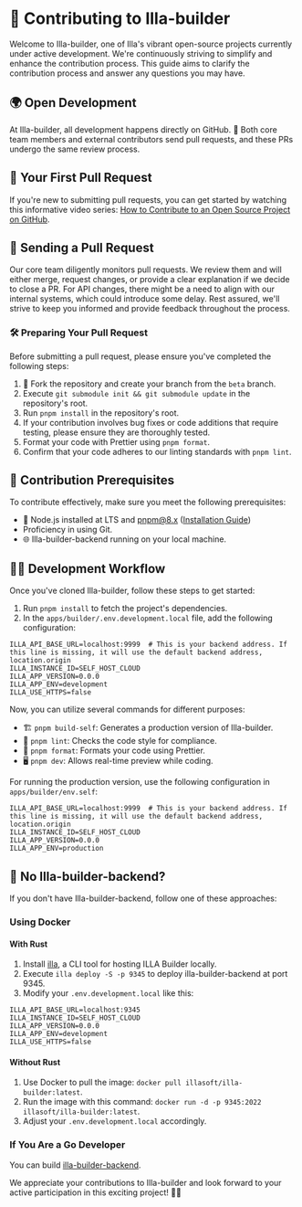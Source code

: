 # 🚀 Contributing to Illa-builder

Welcome to Illa-builder, one of Illa's vibrant open-source projects currently under active development. We're continuously striving to simplify and enhance the contribution process. This guide aims to clarify the contribution process and answer any questions you may have.

## 🌍 Open Development

At Illa-builder, all development happens directly on GitHub. 🌟 Both core team members and external contributors send pull requests, and these PRs undergo the same review process.

## 🎉 Your First Pull Request

If you're new to submitting pull requests, you can get started by watching this informative video series: [How to Contribute to an Open Source Project on GitHub](https://egghead.io/courses/how-to-contribute-to-an-open-source-project-on-github).

## 📩 Sending a Pull Request

Our core team diligently monitors pull requests. We review them and will either merge, request changes, or provide a clear explanation if we decide to close a PR. For API changes, there might be a need to align with our internal systems, which could introduce some delay. Rest assured, we'll strive to keep you informed and provide feedback throughout the process.

### 🛠️ Preparing Your Pull Request

Before submitting a pull request, please ensure you've completed the following steps:

1. 🍴 Fork the repository and create your branch from the `beta` branch.
2. Execute `git submodule init && git submodule update` in the repository's root.
3. Run `pnpm install` in the repository's root.
4. If your contribution involves bug fixes or code additions that require testing, please ensure they are thoroughly tested.
5. Format your code with Prettier using `pnpm format`.
6. Confirm that your code adheres to our linting standards with `pnpm lint`.

## 🎯 Contribution Prerequisites

To contribute effectively, make sure you meet the following prerequisites:

- 🚀 Node.js installed at LTS and pnpm@8.x ([Installation Guide](https://pnpm.io/installation))
- Proficiency in using Git.
- 🌐 Illa-builder-backend running on your local machine.

## 👨‍💻 Development Workflow

Once you've cloned Illa-builder, follow these steps to get started:

1. Run `pnpm install` to fetch the project's dependencies.
2. In the `apps/builder/.env.development.local` file, add the following configuration:

```plaintext
ILLA_API_BASE_URL=localhost:9999  # This is your backend address. If this line is missing, it will use the default backend address, location.origin
ILLA_INSTANCE_ID=SELF_HOST_CLOUD
ILLA_APP_VERSION=0.0.0
ILLA_APP_ENV=development
ILLA_USE_HTTPS=false
```

Now, you can utilize several commands for different purposes:

- 🏗️ `pnpm build-self`: Generates a production version of Illa-builder.
- 🧹 `pnpm lint`: Checks the code style for compliance.
- 🎨 `pnpm format`: Formats your code using Prettier.
- 🖥️ `pnpm dev`: Allows real-time preview while coding.

For running the production version, use the following configuration in `apps/builder/env.self`:

```plaintext
ILLA_API_BASE_URL=localhost:9999  # This is your backend address. If this line is missing, it will use the default backend address, location.origin
ILLA_INSTANCE_ID=SELF_HOST_CLOUD
ILLA_APP_VERSION=0.0.0
ILLA_APP_ENV=production
```

## 🚫 No Illa-builder-backend?

If you don't have Illa-builder-backend, follow one of these approaches:

### Using Docker

#### With Rust

1. Install [illa](https://github.com/illacloud/illa), a CLI tool for hosting ILLA Builder locally.
2. Execute `illa deploy -S -p 9345` to deploy illa-builder-backend at port 9345.
3. Modify your `.env.development.local` like this:

```plaintext
ILLA_API_BASE_URL=localhost:9345
ILLA_INSTANCE_ID=SELF_HOST_CLOUD
ILLA_APP_VERSION=0.0.0
ILLA_APP_ENV=development
ILLA_USE_HTTPS=false
```

#### Without Rust

1. Use Docker to pull the image: `docker pull illasoft/illa-builder:latest`.
2. Run the image with this command: `docker run -d -p 9345:2022 illasoft/illa-builder:latest`.
3. Adjust your `.env.development.local` accordingly.

### If You Are a Go Developer

You can build [illa-builder-backend](https://github.com/illacloud/builder-backend).

We appreciate your contributions to Illa-builder and look forward to your active participation in this exciting project! 🌟🚀